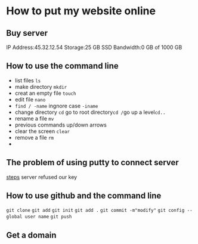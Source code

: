 # How to put my website online

## Buy server
IP Address:45.32.12.54
Storage:25 GB SSD
Bandwidth:0 GB of 1000 GB

## How to use the command line
- list files `ls`
- make directory `mkdir`
- creat an empty file `touch`
- edit file `nano`
- `find / -name` ingnore case `-iname`
- change directory `cd` go to root directory`cd /`go up a level`cd..`
- rename a file `mv`
- previous commands up/down arrows
- clear the screen `clear`
- remove a file `rm`
-

## The problem of using putty to connect server
[steps](https://www.getfilecloud.com/blog/ssh-without-password-using-putty/)
server refused our key

## How to use github and the command line

`git clone`
`git add`
`git init`
`git add .`
`git commit -m"modify"`
`git config -- global user name`
`git push`



## Get a domain

